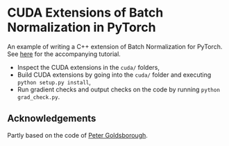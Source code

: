# CUDA Extensions of Batch Normalization in PyTorch

An example of writing a C++ extension of Batch Normalization for PyTorch. See
[here](http://pytorch.org/tutorials/advanced/cpp_extension.html) for the accompanying tutorial.

- Inspect the CUDA extensions in the `cuda/` folders,
- Build CUDA extensions by going into the `cuda/` folder and executing `python setup.py install`,
- Run gradient checks and output checks on the code by running `python grad_check.py`.

## Acknowledgements

Partly based on the code of [Peter Goldsborough](https://github.com/goldsborough).

